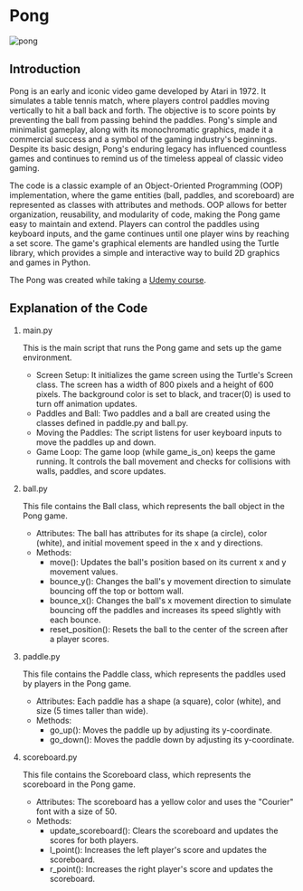 # Pong
![pong](https://github.com/buczyniak/Pong/assets/78871310/f0948ef3-3d3e-489e-8f01-9f81a39a9d64)

## Introduction
Pong is an early and iconic video game developed by Atari in 1972. It simulates a table tennis match, where 
players control paddles moving vertically to hit a ball back and forth. The objective is to score points by 
preventing the ball from passing behind the paddles. Pong's simple and minimalist gameplay, along with its 
monochromatic graphics, made it a commercial success and a symbol of the gaming industry's beginnings. Despite 
its basic design, Pong's enduring legacy has influenced countless games and continues to remind us of the timeless 
appeal of classic video gaming.

The code is a classic example of an Object-Oriented Programming (OOP) implementation, where the game entities 
(ball, paddles, and scoreboard) are represented as classes with attributes and methods. OOP allows for better 
organization, reusability, and modularity of code, making the Pong game easy to maintain and extend. Players can 
control the paddles using keyboard inputs, and the game continues until one player wins by reaching a set score. 
The game's graphical elements are handled using the Turtle library, which provides a simple and interactive way 
to build 2D graphics and games in Python.

The Pong was created while taking a [Udemy course](https://www.udemy.com/course/100-days-of-code/).

## Explanation of the Code

1. main.py
   
    This is the main script that runs the Pong game and sets up the game environment.
    
    * Screen Setup: It initializes the game screen using the Turtle's Screen class. The screen has a width of 800
      pixels and a height of 600 pixels. The background color is set to black, and tracer(0) is used to turn off
      animation updates.
    * Paddles and Ball: Two paddles and a ball are created using the classes defined in paddle.py and ball.py.
    * Moving the Paddles: The script listens for user keyboard inputs to move the paddles up and down.
    * Game Loop: The game loop (while game_is_on) keeps the game running. It controls the ball movement and checks
      for collisions with walls, paddles, and score updates.

2. ball.py
   
    This file contains the Ball class, which represents the ball object in the Pong game.
    
    * Attributes: The ball has attributes for its shape (a circle), color (white), and initial movement speed in 
    the x and y directions.
    * Methods:
      * move(): Updates the ball's position based on its current x and y movement values.
      * bounce_y(): Changes the ball's y movement direction to simulate bouncing off the top or bottom wall.
      * bounce_x(): Changes the ball's x movement direction to simulate bouncing off the paddles and increases its speed 
        slightly with each bounce.
      * reset_position(): Resets the ball to the center of the screen after a player scores.

3. paddle.py
   
    This file contains the Paddle class, which represents the paddles used by players in the Pong game.
    
    * Attributes: Each paddle has a shape (a square), color (white), and size (5 times taller than wide).
    * Methods:
      * go_up(): Moves the paddle up by adjusting its y-coordinate.
      * go_down(): Moves the paddle down by adjusting its y-coordinate.

4. scoreboard.py
   
    This file contains the Scoreboard class, which represents the scoreboard in the Pong game.
    
    * Attributes: The scoreboard has a yellow color and uses the "Courier" font with a size of 50.
    * Methods:
      * update_scoreboard(): Clears the scoreboard and updates the scores for both players.
      * l_point(): Increases the left player's score and updates the scoreboard.
      * r_point(): Increases the right player's score and updates the scoreboard.
